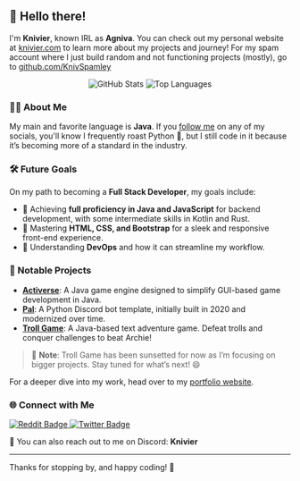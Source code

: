 ## 👋 Hello there!

I'm **Knivier**, known IRL as **Agniva**. You can check out my personal website at [knivier.com](https://knivier.com "Go to my Portfolio") to learn more about my projects and journey! For my spam account where I just build random and not functioning projects (mostly), go to [github.com/KnivSpamley]("KnivSpamley")

<div align="center">
  <img src="https://github-readme-stats.vercel.app/api?username=knivier&theme=dark&show_icons=true&hide_border=true&count_private=true" alt="GitHub Stats" />
  <img src="https://github-readme-stats.vercel.app/api/top-langs/?username=knivier&theme=dark&show_icons=true&hide_border=true&layout=compact" alt="Top Languages" />
</div>

### 👨‍💻 About Me

My main and favorite language is **Java**. If you [follow me](https://knivier.github.io/#contact) on any of my socials, you'll know I frequently roast Python 🐍, but I still code in it because it’s becoming more of a standard in the industry. 

### 🛠️ Future Goals 

On my path to becoming a **Full Stack Developer**, my goals include:
- 🌟 Achieving **full proficiency in Java and JavaScript** for backend development, with some intermediate skills in Kotlin and Rust.
- 🎨 Mastering **HTML, CSS, and Bootstrap** for a sleek and responsive front-end experience.
- 🤔 Understanding **DevOps** and how it can streamline my workflow.

### 🚀 Notable Projects

- **[Activerse](https://knivier.com/activerseinfo "Activerse Website")**: A Java game engine designed to simplify GUI-based game development in Java.
- **[Pal](https://github.com/knivier/PalBot "Pal GitHub Repo")**: A Python Discord bot template, initially built in 2020 and modernized over time.
- **[Troll Game](https://knivier.com/trollgameinfo "Troll Game Website")**: A Java-based text adventure game. Defeat trolls and conquer challenges to beat Archie!

> 📝 **Note**: Troll Game has been sunsetted for now as I’m focusing on bigger projects. Stay tuned for what’s next! 😄

For a deeper dive into my work, head over to my [portfolio website](https://knivier.com "Go to my Portfolio").

### 🌐 Connect with Me

<div id="badges">
  <a href="https://www.reddit.com/user/_NessJL">
    <img src="https://img.shields.io/badge/Reddit-FF4500?style=for-the-badge&logo=reddit&logoColor=white" alt="Reddit Badge"/>
  </a>
  <a href="https://x.com/Knivier">
    <img src="https://img.shields.io/badge/Twitter-1DA1F2?style=for-the-badge&logo=twitter&logoColor=white" alt="Twitter Badge"/>
  </a>
</div>

💬 You can also reach out to me on Discord: **Knivier**

---

Thanks for stopping by, and happy coding! 🚀
